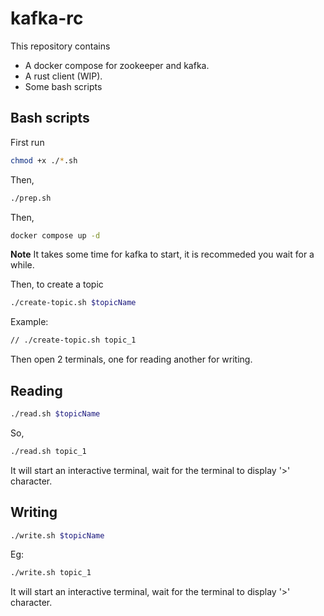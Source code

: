 # kafka-rc


This repository contains 
- A docker compose for zookeeper and kafka. 
- A rust client (WIP).
- Some bash scripts


## Bash scripts

First run 

```bash
chmod +x ./*.sh
```

Then,

```bash
./prep.sh
```

Then, 

```bash
docker compose up -d
```

**Note** It takes some time for kafka to start, it is recommeded you wait for a while.

Then, to create a topic

```bash
./create-topic.sh $topicName
```

Example:

```bash
// ./create-topic.sh topic_1
```

Then open 2 terminals, one for reading another for writing.

## Reading
```bash
./read.sh $topicName
```

So, 
```bash
./read.sh topic_1
```

It will start an interactive terminal, wait for the terminal to display '>' character.

## Writing 
```bash
./write.sh $topicName
```

Eg:

```bash
./write.sh topic_1
```

It will start an interactive terminal, wait for the terminal to display '>' character.
